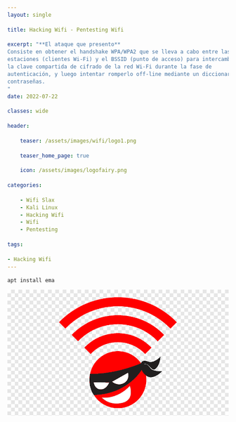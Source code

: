 ```yaml
---
layout: single

title: Hacking Wifi - Pentesting Wifi

excerpt: "**El ataque que presento**
Consiste en obtener el handshake WPA/WPA2 que se lleva a cabo entre las 
estaciones (clientes Wi-Fi) y el BSSID (punto de acceso) para intercambiar 
la clave compartida de cifrado de la red Wi-Fi durante la fase de 
autenticación, y luego intentar romperlo off-line mediante un diccionario de 
contraseñas.
"
date: 2022-07-22

classes: wide

header:

    teaser: /assets/images/wifi/logo1.png

    teaser_home_page: true
    
    icon: /assets/images/logofairy.png

categories:

    - Wifi Slax
    - Kali Linux
    - Hacking Wifi
    - Wifi
    - Pentesting

tags:  

- Hacking Wifi
---
```



```bash
apt install ema
```
![](/assets/images/wifi/logo.png)
